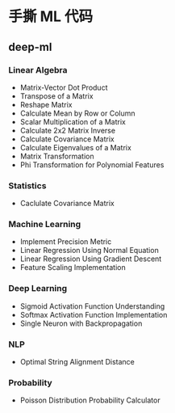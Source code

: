 # 手撕 ML 代码

## deep-ml
### Linear Algebra
- Matrix-Vector Dot Product
- Transpose of a Matrix
- Reshape Matrix
- Calculate Mean by Row or Column
- Scalar Multiplication of a Matrix
- Calculate 2x2 Matrix Inverse
- Calculate Covariance Matrix
- Calculate Eigenvalues of a Matrix
- Matrix Transformation
- Phi Transformation for Polynomial Features
### Statistics
- Caclulate Covariance Matrix
### Machine Learning
- Implement Precision Metric
- Linear Regression Using Normal Equation
- Linear Regression Using Gradient Descent
- Feature Scaling Implementation
### Deep Learning
- Sigmoid Activation Function Understanding
- Softmax Activation Function Implementation
- Single Neuron with Backpropagation
### NLP
- Optimal String Alignment Distance
### Probability
- Poisson Distribution Probability Calculator
